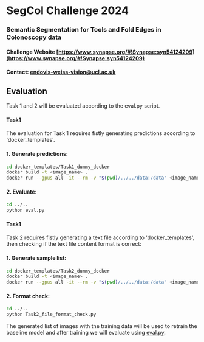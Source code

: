 # SegCol Challenge 2024
### Semantic Segmentation for Tools and Fold Edges in Colonoscopy data

#### Challenge Website [https://www.synapse.org/#!Synapse:syn54124209](https://www.synapse.org/#!Synapse:syn54124209)

#### Contact: [endovis-weiss-vision@ucl.ac.uk](endovis-weiss-vision@ucl.ac.uk)



## Evaluation
Task 1 and 2 will be evaluated according to the eval.py script. 

#### Task1

The evaluation for Task 1 requires fistly generating predictions according to 'docker_templates'. 

#### 1. Generate predictions: 

```bash
cd docker_templates/Task1_dummy_docker
docker build -t <image_name> . 
docker run --gpus all -it --rm -v "$(pwd)/../../data:/data" <image_name> /data/input /data/output
```


#### 2. Evaluate:

```bash
cd ../..
python eval.py

```
#### Task1

Task 2 requires fistly generating a text file according to 'docker_templates', then checking if the text file content format is correct:

#### 1. Generate sample list: 

```bash
cd docker_templates/Task2_dummy_docker
docker build -t <image_name> . 
docker run --gpus all -it --rm -v "$(pwd)/../../data:/data" <image_name> /data/input /data/output
```


#### 2. Format check:


```bash
cd ../..
python Task2_file_format_check.py
```

The generated list of images with the training data will be used to retrain the baseline model and after training we will evaluate using [eval.py](eval.py).